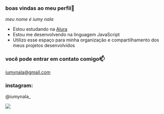 ### boas vindas ao meu perfil🖤

*meu nome é iumy nala*

  - Estou estudando na [Alura](https;//www.alura.com.br)
- Estou me desenvolvendo na linguagem JavaScript
- Utilizo esse espaço para minha organização e compartilhamento dos meus projetos desenvolvidos
### você pode entrar em contato comigo📫

iumynala@gmail.com
### instagram:
@iumynala_

![](https://media.tenor.com/w52oLPikGC0AAAAC/lil-peep-benz-truck.gif)

